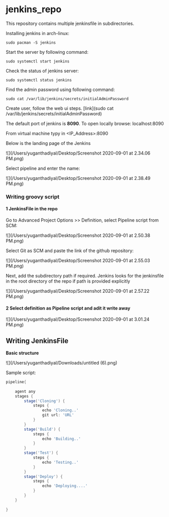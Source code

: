 # jenkins_repo
 

This repository contains multiple jenkinsfile in subdirectories.



Installing jenkins in arch-linux:

```shell
sudo pacman -S jenkins
```

Start the server by following command:

```shell
sudo systemctl start jenkins
```

Check the status of jenkins server:

```shell
sudo systemctl status jenkins
```

Find the admin password using following command:

```shell
sudo cat /var/lib/jenkins/secrets/initialAdminPassword
```

Create user, follow the web ui steps. [link](sudo cat /var/lib/jenkins/secrets/initialAdminPassword)

The default port of jenkins is **8090**. To open locally browse: localhost:8090

From virtual machine typy in <IP_Address>:8090



Below is the landing page of the Jenkins

![](/Users/yuganthadiyal/Desktop/Screenshot 2020-09-01 at 2.34.06 PM.png)



Select pipeline and enter the name:

![](/Users/yuganthadiyal/Desktop/Screenshot 2020-09-01 at 2.38.49 PM.png)



### Writing groovy script



#### 1 JenkinsFile in the repo

Go to Advanced Project Options >> Definition, select Pipeline script from SCM:

![](/Users/yuganthadiyal/Desktop/Screenshot 2020-09-01 at 2.50.38 PM.png)



Select Git as SCM and paste the link of the github repository:

![](/Users/yuganthadiyal/Desktop/Screenshot 2020-09-01 at 2.55.03 PM.png)

Next, add the subdirectory path if required. Jenkins looks for the jenkinsfile in the root directory of the repo if path is provided explicitly

![](/Users/yuganthadiyal/Desktop/Screenshot 2020-09-01 at 2.57.22 PM.png)



#### 2 Select definition as Pipeline script and adit it write away

![](/Users/yuganthadiyal/Desktop/Screenshot 2020-09-01 at 3.01.24 PM.png) 



## Writing JenkinsFile

 **Basic structure**

![](/Users/yuganthadiyal/Downloads/untitled (6).png)



Sample script:

```groovy
pipeline{
  
    agent any
    stages {
        stage('Cloning') {
            steps {
                echo 'Cloning..'
              	git url: 'URL'
            }
        }
        stage('Build') {
            steps {
                echo 'Building..'
            }
        }
        stage('Test') {
            steps {
                echo 'Testing..'
            }
        }
        stage('Deploy') {
            steps {
                echo 'Deploying....'
            }
        }
    }
  
}
```

